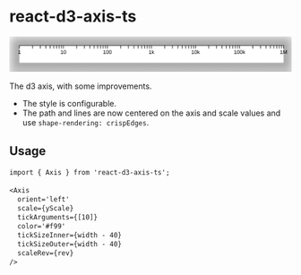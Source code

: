 # react-d3-axis-ts

<img src="axis.png" width="600">

The d3 axis, with some improvements.
- The style is configurable.
- The path and lines are now centered on the axis and scale values and use `shape-rendering: crispEdges`.

## Usage

```tsx
import { Axis } from 'react-d3-axis-ts';

<Axis
  orient='left'
  scale={yScale}
  tickArguments={[10]}
  color='#f99'
  tickSizeInner={width - 40}
  tickSizeOuter={width - 40}
  scaleRev={rev}
/>
```
